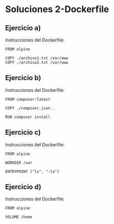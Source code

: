 # Soluciones 2-Dockerfile
## Ejercicio a)
Instrucciones del Dockerfile:

```
FROM alpine

COPY ./archivo1.txt /var/www
COPY ./archivo2.txt /var/www
```

## Ejercicio b)
Instrucciones del Dockerfile:
```
FROM composer:latest

COPY ./composer.json .

RUN composer install
```

## Ejercicio c)
Instrucciones del Dockerfile:
```
FROM alpine

WORKDIR /var

ENTRYPOINT ["ls", "-la"]
```

## Ejercicio d)
Instrucciones del Dockerfile:
```
FROM alpine

VOLUME /home
```
